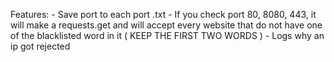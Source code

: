 Features:
    - Save port to each port .txt
    - If you check port 80, 8080, 443, it will make a requests.get and will accept every website that do not have one of the blacklisted word in it ( KEEP THE FIRST TWO WORDS )
    - Logs why an ip got rejected
